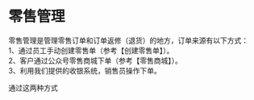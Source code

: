 # 零售管理

零售管理是管理零售订单和订单返修（退货）的地方，订单来源有以下方式：  
1、通过员工手动创建零售单（参考【创建零售单】）。  
2、客户通过公众号零售商城下单（参考【零售商城】）。  
3、利用我们提供的收银系统，销售员操作下单。

通过这两种方式

